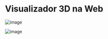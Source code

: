 # Visualizador 3D na Web 

![image](https://github.com/rafaax/three-js/assets/37984884/d1b97d16-e868-4b71-85cc-1462f87dd56d)


![image](https://github.com/rafaax/three-js/assets/37984884/0eafcf56-3b43-4bf3-9f49-dd0114f3bb33)
